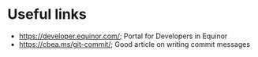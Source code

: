 # Useful links

- https://developer.equinor.com/; Portal for Developers in Equinor
- https://cbea.ms/git-commit/; Good article on writing commit messages
